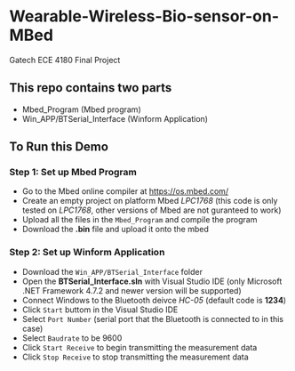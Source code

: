 # Wearable-Wireless-Bio-sensor-on-MBed
Gatech ECE 4180 Final Project

## This repo contains two parts

* Mbed_Program (Mbed program)  
* Win_APP/BTSerial_Interface (Winform Application)


## To Run this Demo

### Step 1: Set up Mbed Program
* Go to the Mbed online compiler at https://os.mbed.com/  
* Create an empty project on platform Mbed *LPC1768*  (this code is only tested on *LPC1768*, other versions of Mbed are not guranteed to work)  
* Upload all the files in the ``` Mbed_Program ``` and compile the program  
* Download the **.bin** file and upload it onto the mbed  

### Step 2: Set up Winform Application
* Download the ``` Win_APP/BTSerial_Interface ``` folder
* Open the **BTSerial_Interface.sln** with Visual Studio IDE (only Microsoft .NET Framework 4.7.2 and newer version will be supported)  
* Connect Windows to the Bluetooth deivce *HC-05* (default code is **1234**)  
* Click ``` Start ``` buttom in the Visual Studio IDE  
* Select ``` Port Number ``` (serial port that the Bluetooth is connected to in this case)  
* Select ``` Baudrate ``` to be 9600
* Click ``` Start Receive ``` to begin transmitting the measurement data
* Click ``` Stop Receive ``` to stop transmitting the measurement data
